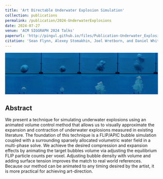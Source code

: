 ```yaml
---
title: 'Art Directable Underwater Explosion Simulation'
collection: publications
permalink: /publication/2024-UnderwaterExplosions
date: 2024-07-27
venue: 'ACM SIGGRAPH 2024 Talks'
paperurl: 'http://pingul.github.io/files/Publication-Underwater_Explosions/Underwater_Explosions.pdf'
citation: 'Sean Flynn, Alexey Stomakhin, Joel Wretborn, and Daniel White. 2024. “Art Directable Underwater Explosion Simulation.” In ACM SIGGRAPH 2024 Talks, 1–2. SIGGRAPH ’24 55. New York, NY, USA: Association for Computing Machinery. https://doi.org/10.1145/3641233.3664314.'
---
```


![Underwater explosions](/files/Publication-Underwater_Explosions/image.jpeg)

Abstract 
--------
We present a technique for simulating underwater explosions using an animated volume control method that allows us to visually approximate the expansion and contraction of underwater explosions measured in existing literature. The foundation of this technique is a FLIP/APIC bubble simulation coupled with a surrounding sparsely allocated volumetric water field in a multi-phase solve. We achieve the desired compression and expansion effects by animating the target bubbles volume via adjusting the equilibrium FLIP particle counts per voxel. Adjusting bubble density with volume and adding surface tension improves the match to real world references. Because our method can be animated to any timing desired by the artist, it is more practical for achieving art-direction.

